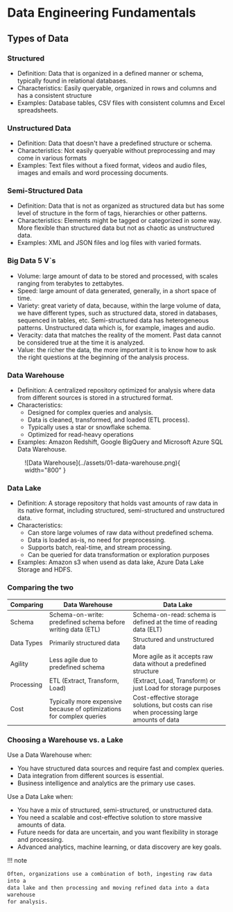 # **Data Engineering Fundamentals**

## **Types of Data**

### **Structured**

- Definition: Data that is organized in a defined manner or schema, typically
found in relational databases.
- Characteristics: Easily queryable, organized in rows and columns and has a
consistent structure
- Examples: Database tables, CSV files with consistent columns and Excel
spreadsheets.

### **Unstructured Data**

- Definition: Data that doesn't have a predefined structure or schema.
- Characteristics: Not easily queryable without preprocessing and may come in
various formats
- Examples: Text files without a fixed format, videos and audio files, images
and emails and word processing documents.

### **Semi-Structured Data**

- Definition: Data that is not as organized as structured data but has some
level of structure in the form of tags, hierarchies or other patterns.
- Characteristics: Elements might be tagged or categorized in some way. More flexible than structured data but not as chaotic as unstructured data.
- Examples: XML and JSON files and log files with varied formats.

### **Big Data 5 V`s**

- Volume: large amount of data to be stored and processed, with scales ranging from terabytes to zettabytes.
- Speed: large amount of data generated, generally, in a short space of time.
- Variety: great variety of data, because, within the large volume of data, we have different types, such as structured data, stored in databases, sequenced in tables, etc. Semi-structured data has heterogeneous patterns. Unstructured data which is, for example, images and audio.
- Veracity: data that matches the reality of the moment. Past data cannot be considered true at the time it is analyzed.
- Value: the richer the data, the more important it is to know how to ask the right questions at the beginning of the analysis process.

### **Data Warehouse**

- Definition: A centralized repository optimized for analysis where data from
different sources is stored in a structured format.
- Characteristics:
    - Designed for complex queries and analysis.
    - Data is cleaned, transformed, and loaded (ETL process).
    - Typically uses a star or snowflake schema.
    - Optimized for read-heavy operations
- Examples: Amazon Redshift, Google BigQuery and Microsoft Azure SQL Data
Warehouse.

<figure markdown="span">
  ![Data Warehouse](../assets/01-data-warehouse.png){ width="800" }
</figure>

### **Data Lake**

- Definition: A storage repository that holds vast amounts of raw data in its
native format, including structured, semi-structured and unstructured data.
- Characteristics:
    - Can store large volumes of raw data without predefined schema.
    - Data is loaded as-is, no need for preprocessing.
    - Supports batch, real-time, and stream processing.
    - Can be queried for data transformation or exploration purposes
- Examples: Amazon s3 when usend as data lake, Azure Data Lake Storage and HDFS.

### **Comparing the two**

<table>
  <thead>
    <tr>
      <th>Comparing</th>
      <th>Data Warehouse</th>
      <th>Data Lake</th>
    </tr>
  </thead>
  <tbody>
    <tr>
      <td>Schema</td>
      <td>Schema-on-write: predefined schema before writing data (ETL)</td>
      <td>Schema-on-read: schema is defined at the time of reading data (ELT)</td>
    </tr>
    <tr>
      <td>Data Types</td>
      <td>Primarily structured data</td>
      <td>Structured and unstructured data</td>
    </tr>
    <tr>
      <td>Agility</td>
      <td>Less agile due to predefined schema</td>
      <td>More agile as it accepts raw data without a predefined structure</td>
    </tr>
    <tr>
      <td>Processing</td>
      <td>ETL (Extract, Transform, Load)</td>
      <td>(Extract, Load, Transform) or just Load for storage purposes</td>
    </tr>
    <tr>
      <td>Cost</td>
      <td>Typically more expensive because of optimizations for complex queries</td>
      <td>Cost-effective storage solutions, but costs can rise when processing large amounts of data</td>
    </tr>
  </tbody>
</table>

### **Choosing a Warehouse vs. a Lake**

Use a Data Warehouse when:

- You have structured data sources and require fast and complex queries.
- Data integration from different sources is essential.
- Business intelligence and analytics are the primary use cases.

Use a Data Lake when:

- You have a mix of structured, semi-structured, or unstructured data.
- You need a scalable and cost-effective solution to store massive amounts of
data.
- Future needs for data are uncertain, and you want flexibility in storage and
processing.
- Advanced analytics, machine learning, or data discovery are key goals.

!!! note

    Often, organizations use a combination of both, ingesting raw data into a
    data lake and then processing and moving refined data into a data warehouse
    for analysis.

